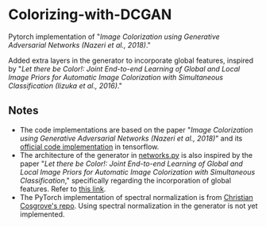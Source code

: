 # Colorizing-with-DCGAN
Pytorch implementation of "_Image Colorization using Generative Adversarial Networks (Nazeri et al., 2018)_."  

Added extra layers in the generator to incorporate global features, inspired by "_Let there be Color!: Joint End-to-end Learning of Global and Local Image Priors
for Automatic Image Colorization with Simultaneous Classification (Iizuka et al., 2016)_." 

## Notes
- The code implementations are based on the paper "_Image Colorization using Generative Adversarial Networks (Nazeri et al., 2018)_" and its [official code implementation](https://github.com/ImagingLab/Colorizing-with-GANs) in tensorflow.
- The architecture of the generator in [networks.py](https://github.com/hyeonjoon-lee/Colorizing-with-DCGAN/blob/main/networks.py) is also inspired by the paper "_Let there be Color!: Joint End-to-end Learning of Global and Local Image Priors for Automatic Image Colorization with Simultaneous Classification_," specifically regarding the incorporation of global features. Refer to [this link](http://iizuka.cs.tsukuba.ac.jp/projects/colorization/).
- The PyTorch implementation of spectral normalization is from [Christian Cosgrove's repo](https://github.com/christiancosgrove/pytorch-spectral-normalization-gan). Using spectral normalization in the generator is not yet implemented. 
